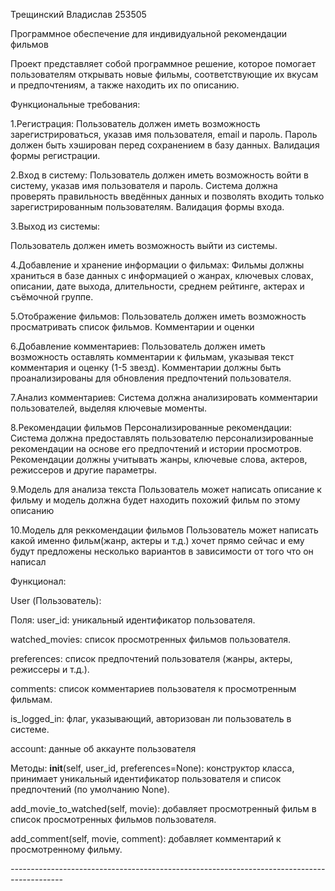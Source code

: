 Трещинский Владислав 253505


Программное обеспечение для индивидуальной рекомендации фильмов


Проект представляет собой программное решение, которое помогает пользователям открывать новые 
фильмы, соответствующие их вкусам и предпочтениям, а также находить их по описанию.





Функциональные требования:


1.Регистрация:
Пользователь должен иметь возможность зарегистрироваться, указав имя пользователя, email и пароль.
Пароль должен быть хэширован перед сохранением в базу данных.
Валидация формы регистрации.


2.Вход в систему:
Пользователь должен иметь возможность войти в систему, указав имя пользователя и пароль.
Система должна проверять правильность введённых данных и позволять входить только зарегистрированным пользователям.
Валидация формы входа.



3.Выход из системы:

Пользователь должен иметь возможность выйти из системы.



4.Добавление и хранение информации о фильмах:
Фильмы должны храниться в базе данных с информацией о жанрах, ключевых словах, описании, дате выхода, длительности, среднем рейтинге, актерах и съёмочной группе.

5.Отображение фильмов:
Пользователь должен иметь возможность просматривать список фильмов.
Комментарии и оценки

6.Добавление комментариев:
Пользователь должен иметь возможность оставлять комментарии к фильмам, указывая текст комментария и оценку (1-5 звезд).
Комментарии должны быть проанализированы для обновления предпочтений пользователя.

7.Анализ комментариев:
Система должна анализировать комментарии пользователей, выделяя ключевые моменты.


8.Рекомендации фильмов
Персонализированные рекомендации:
Система должна предоставлять пользователю персонализированные рекомендации на основе его предпочтений и истории просмотров.
Рекомендации должны учитывать жанры, ключевые слова, актеров, режиссеров и другие параметры.


9.Модель для анализа текста 
Пользователь может написать описание к фильму и модель должна будет находить похожий фильм по этому описанию


10.Модель для реккомендации фильмов
Пользователь может написать какой именно фильм(жанр, актеры и т.д.) хочет прямо сейчас и ему будут предложены несколько вариантов
в зависимости от того что он написал







Функционал:

User (Пользователь):

Поля:
user_id: уникальный идентификатор пользователя.

watched_movies: список просмотренных фильмов пользователя.

preferences: список предпочтений пользователя (жанры, актеры, режиссеры и т.д.).

comments: список комментариев пользователя к просмотренным фильмам.

is_logged_in: флаг, указывающий, авторизован ли пользователь в системе.

account: данные об аккаунте пользователя

Методы:
__init__(self, user_id, preferences=None): конструктор класса, принимает уникальный идентификатор пользователя и список предпочтений (по умолчанию None).

add_movie_to_watched(self, movie): добавляет просмотренный фильм в список просмотренных фильмов пользователя.

add_comment(self, movie, comment): добавляет комментарий к просмотренному фильму.



*-------------------------------------------------------------------------------------------*




